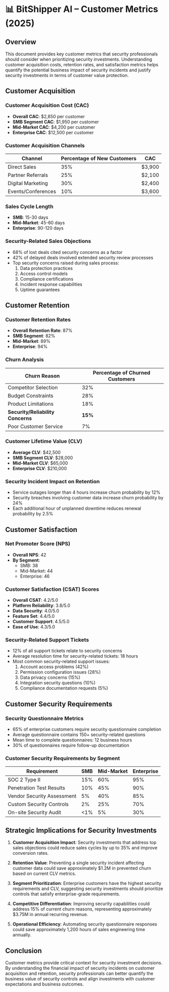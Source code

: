 # 📊 BitShipper AI – Customer Metrics (2025)

## Overview

This document provides key customer metrics that security professionals should consider when prioritizing security investments. Understanding customer acquisition costs, retention rates, and satisfaction metrics helps quantify the potential business impact of security incidents and justify security investments in terms of customer value protection.

## Customer Acquisition

### Customer Acquisition Cost (CAC)
- **Overall CAC**: $2,850 per customer
- **SMB Segment CAC**: $1,950 per customer
- **Mid-Market CAC**: $4,200 per customer
- **Enterprise CAC**: $12,500 per customer

### Customer Acquisition Channels
| Channel | Percentage of New Customers | CAC |
|---------|----------------------------|-----|
| Direct Sales | 35% | $3,900 |
| Partner Referrals | 25% | $2,100 |
| Digital Marketing | 30% | $2,400 |
| Events/Conferences | 10% | $3,600 |

### Sales Cycle Length
- **SMB**: 15-30 days
- **Mid-Market**: 45-60 days
- **Enterprise**: 90-120 days

### Security-Related Sales Objections
- 68% of lost deals cited security concerns as a factor
- 42% of delayed deals involved extended security review processes
- Top security concerns raised during sales process:
  1. Data protection practices
  2. Access control models
  3. Compliance certifications
  4. Incident response capabilities
  5. Uptime guarantees

## Customer Retention

### Customer Retention Rates
- **Overall Retention Rate**: 87%
- **SMB Segment**: 82%
- **Mid-Market**: 89%
- **Enterprise**: 94%

### Churn Analysis
| Churn Reason | Percentage of Churned Customers |
|--------------|--------------------------------|
| Competitor Selection | 32% |
| Budget Constraints | 28% |
| Product Limitations | 18% |
| **Security/Reliability Concerns** | **15%** |
| Poor Customer Service | 7% |

### Customer Lifetime Value (CLV)
- **Average CLV**: $42,500
- **SMB Segment CLV**: $28,000
- **Mid-Market CLV**: $65,000
- **Enterprise CLV**: $210,000

### Security Incident Impact on Retention
- Service outages longer than 4 hours increase churn probability by 12%
- Security breaches involving customer data increase churn probability by 24%
- Each additional hour of unplanned downtime reduces renewal probability by 2.5%

## Customer Satisfaction

### Net Promoter Score (NPS)
- **Overall NPS**: 42
- **By Segment**:
  - SMB: 38
  - Mid-Market: 44
  - Enterprise: 46

### Customer Satisfaction (CSAT) Scores
- **Overall CSAT**: 4.2/5.0
- **Platform Reliability**: 3.8/5.0
- **Data Security**: 4.0/5.0
- **Feature Set**: 4.4/5.0
- **Customer Support**: 4.5/5.0
- **Ease of Use**: 4.3/5.0

### Security-Related Support Tickets
- 12% of all support tickets relate to security concerns
- Average resolution time for security-related tickets: 18 hours
- Most common security-related support issues:
  1. Account access problems (42%)
  2. Permission configuration issues (28%)
  3. Data privacy concerns (15%)
  4. Integration security questions (10%)
  5. Compliance documentation requests (5%)

## Customer Security Requirements

### Security Questionnaire Metrics
- 65% of enterprise customers require security questionnaire completion
- Average questionnaire contains 150+ security-related questions
- Mean time to complete questionnaires: 12 business hours
- 30% of questionnaires require follow-up documentation

### Customer Security Requirements by Segment
| Requirement | SMB | Mid-Market | Enterprise |
|-------------|-----|------------|------------|
| SOC 2 Type II | 15% | 60% | 95% |
| Penetration Test Results | 10% | 45% | 90% |
| Vendor Security Assessment | 5% | 40% | 85% |
| Custom Security Controls | 2% | 25% | 70% |
| On-site Security Audit | <1% | 5% | 30% |

## Strategic Implications for Security Investments

1. **Customer Acquisition Impact**: Security investments that address top sales objections could reduce sales cycles by up to 35% and improve conversion rates.

2. **Retention Value**: Preventing a single security incident affecting customer data could save approximately $1.2M in prevented churn based on current CLV metrics.

3. **Segment Prioritization**: Enterprise customers have the highest security requirements and CLV, suggesting security investments should prioritize controls that satisfy enterprise-grade requirements.

4. **Competitive Differentiation**: Improving security capabilities could address 15% of current churn reasons, representing approximately $3.75M in annual recurring revenue.

5. **Operational Efficiency**: Automating security questionnaire responses could save approximately 1,200 hours of sales engineering time annually.

## Conclusion

Customer metrics provide critical context for security investment decisions. By understanding the financial impact of security incidents on customer acquisition and retention, security professionals can better quantify the business value of security controls and align investments with customer expectations and business outcomes.
